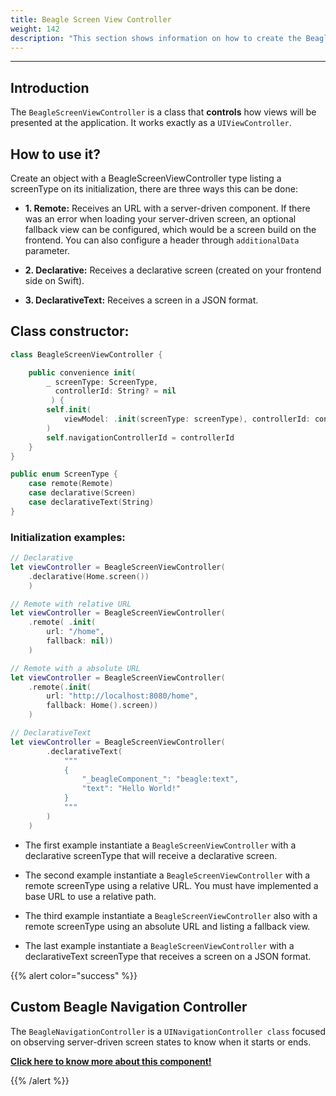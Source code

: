 ```yaml
---
title: Beagle Screen View Controller
weight: 142
description: "This section shows information on how to create the Beagle Screen View Controller class"
---
```


---

## Introduction

The `BeagleScreenViewController` is a class that **controls** how views will be presented at the application. It works exactly as a `UIViewController`.

## How to use it?

Create an object with a BeagleScreenViewController type listing a screenType on its initialization, there are three ways this can be done:

- **1. Remote:** Receives an URL with a server-driven component. If there was an error when loading your server-driven screen, an optional fallback view can be configured, which would be a screen build on the frontend.
  You can also configure a header through `additionalData` parameter.

- **2. Declarative:** Receives a declarative screen (created on your frontend side on Swift).

- **3. DeclarativeText:** Receives a screen in a JSON format.

## Class constructor:

```swift
class BeagleScreenViewController {

    public convenience init(
        _ screenType: ScreenType,
          controllerId: String? = nil
         ) {
        self.init(
            viewModel: .init(screenType: screenType), controllerId: controllerId
        )
        self.navigationControllerId = controllerId
    }
}

public enum ScreenType {
    case remote(Remote)
    case declarative(Screen)
    case declarativeText(String)
}

```

### Initialization examples:

```swift
// Declarative
let viewController = BeagleScreenViewController(
    .declarative(Home.screen())
    )

// Remote with relative URL
let viewController = BeagleScreenViewController(
    .remote( .init(
        url: "/home",
        fallback: nil))
    )

// Remote with a absolute URL
let viewController = BeagleScreenViewController(
    .remote(.init(
        url: "http://localhost:8080/home",
        fallback: Home().screen))
    )

// DeclarativeText
let viewController = BeagleScreenViewController(
        .declarativeText(
            """
            {
                "_beagleComponent_": "beagle:text",
                "text": "Hello World!"
            }
            """
        )
    )

```

- The first example instantiate a `BeagleScreenViewController` with a declarative screenType that will receive a declarative screen.

- The second example instantiate a `BeagleScreenViewController` with a remote screenType using a relative URL. You must have implemented a base URL to use a relative path.
- The third example instantiate a `BeagleScreenViewController` also with a remote screenType using an absolute URL and listing a fallback view.

- The last example instantiate a `BeagleScreenViewController` with a declarativeText screenType that receives a screen on a JSON format.

{{% alert color="success" %}}

## Custom Beagle Navigation Controller

The `BeagleNavigationController` is a `UINavigationController class` focused on observing server-driven screen states to know when it starts or ends.

[**Click here to know more about this component!**](/resources/customization/beagle-for-ios/custom-beagle-navigation-controller/)

{{% /alert %}}
